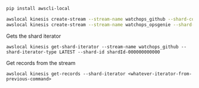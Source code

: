 
```sh
pip install awscli-local
```

```sh
awslocal kinesis create-stream --stream-name watchops_github --shard-count 1
awslocal kinesis create-stream --stream-name watchops_opsgenie --shard-count 1
```

Gets the shard iterator

```
awslocal kinesis get-shard-iterator --stream-name watchops_github --shard-iterator-type LATEST --shard-id shardId-000000000000
```


Get records from the stream

```
awslocal kinesis get-records --shard-iterator <whatever-iterator-from-previous-command>
```

